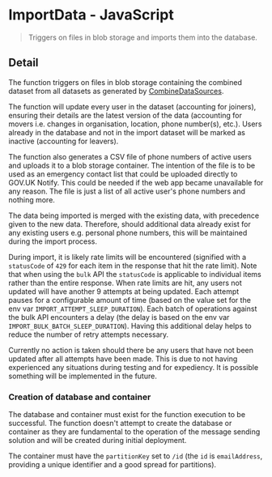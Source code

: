 # ImportData - JavaScript

> Triggers on files in blob storage and imports them into the database.

## Detail

The function triggers on files in blob storage containing the combined dataset
from all datasets as generated by [CombineDataSources](../CombineDataSources).

The function will update every user in the dataset (accounting for joiners),
ensuring their details are the latest version of the data (accounting for
movers i.e. changes in organisation, location, phone number(s), etc.). Users
already in the database and not in the import dataset will be marked
as inactive (accounting for leavers).

The function also generates a CSV file of phone numbers of active users and
uploads it to a blob storage container. The intention of the file is to be used
as an emergency contact list that could be uploaded directly to GOV.UK Notify.
This could be needed if the web app became unavailable for any reason.
The file is just a list of all active user's phone numbers and nothing more.

The data being imported is merged with the existing data, with precedence given
to the new data. Therefore, should additional data already exist for any
existing users e.g. personal phone numbers, this will be maintained during the
import process.

During import, it is likely rate limits will be encountered (signified with a
`statusCode` of `429` for each item in the response that hit the rate limit).
Note that when using the `bulk` API the `statusCode` is applicable to
individual items rather than the entire response. When rate limits are hit, any
users not updated will have another 9 attempts at being updated. Each attempt
pauses for a configurable amount of time (based on the value set for the env
var `IMPORT_ATTEMPT_SLEEP_DURATION`). Each batch of operations against the bulk
API encounters a delay (the delay is based on the env var
`IMPORT_BULK_BATCH_SLEEP_DURATION`). Having this additional delay helps to
reduce the number of retry attempts necessary.

Currently no action is taken should there be any users that have not been
updated after all attempts have been made. This is due to not having
experienced any situations during testing and for expediency. It is possible
something will be implemented in the future.

### Creation of database and container

The database and container must exist for the function execution to be
successful. The function doesn't attempt to create the database or container
as they are fundamental to the operation of the message sending solution and
will be created during initial deployment.

The container must have the `partitionKey` set to `/id` (the `id` is
`emailAddress`, providing a unique identifier and a good spread for
partitions).
